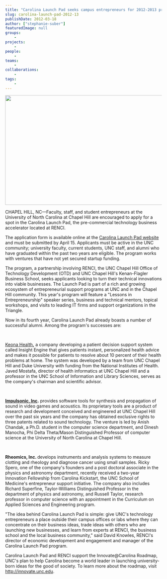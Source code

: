 ```yaml
---
title: "Carolina Launch Pad seeks campus entrepreneurs for 2012-2013 program year"
slug: carolina-launch-pad-2012-13
publishDate: 2012-03-18
author: ["stephanie-suber"]
featuredImage: null
groups:
    - 
projects:
    - 
people:
    - 
teams: 
    - 
collaborations:
    - 
tags:
    -
---
```


<a href="https://www.renci.org/wp-content/uploads/2012/03/CLP1.jpg"><img class="size-large wp-image-12067 alignleft" title="CLP" alt="" src="https://www.renci.org/wp-content/uploads/2013/11/CLP1.jpg" width="640" height="353" /></a>

CHAPEL HILL, NC—Faculty, staff, and student entrepreneurs at the University of North Carolina at Chapel Hill are encouraged to apply for a spot in the Carolina Launch Pad, the pre-commercial technology business accelerator located at RENCI.

The application form is available online at the <a href="http://www.carolinalaunchpad.org">Carolina Launch Pad website</a> and must be submitted by April 15. Applicants must be active in the UNC community; university faculty, current students, UNC staff, and alumni who have graduated within the past two years are eligible. The program works with ventures that have not yet secured startup funding.

The program, a partnership involving RENCI, the UNC Chapel Hill Office of Technology Development (OTD) and UNC Chapel Hill's Kenan-Flagler Business School, seeks applicants looking to turn their technical innovations into viable businesses. The Launch Pad is part of a rich and growing ecosystem of entrepreneurial support programs at UNC and in the Chapel Hill community. This year's program will feature a "Lessons in Entrepreneurship" speaker series, business and technical mentors, topical workshops, and visits to leading IT firms and support organizations in the Triangle.

Now in its fourth year, Carolina Launch Pad already boasts a number of successful alumni. Among the program's successes are:

&nbsp;

<a href="http://keonahealth.com/">Keona Health</a><strong>,</strong> a company developing a patient decision support system called Insight Engine that gives patients instant, personalized health advice and makes it possible for patients to resolve about 10 percent of their health problems at home. The system was developed by a team from UNC Chapel Hill and Duke University with funding from the National Institutes of Health. Javed Mostafa, director of health informatics at UNC Chapel Hill and a professor in the UNC School of Information and Library Sciences, serves as the company's chairman and scientific advisor.<strong> </strong>

&nbsp;

<a href="http://www.impulsonic.com/"><strong>Impulsonic, Inc</strong></a><strong>.</strong> provides software tools for synthesis and propagation of sound in video games and acoustics. Its proprietary tools are a product of research and development conceived and engineered at UNC Chapel Hill over the past six years and the company has obtained exclusive rights to three patents related to sound technology. The venture is led by Anish Chandak, a Ph.D. student in the computer science department, and Dinesh Manocha, Phi Delta Theta/Mason Distinguished Professor of computer science at the University of North Carolina at Chapel Hill.

&nbsp;

<strong>Rheomics, Inc.</strong><strong> </strong>develops instruments and analysis systems to measure clotting and rheology and diagnose cancer using small samples. Ricky Spero, one of the company's founders and a post doctoral associate in the physics and astronomy department, recently received a two-year Innovation Fellowship from Carolina Kickstart, the UNC School of Medicine's entrepreneur support initiative. The company also includes Richard Superfine, Taylor-Williams Distinguished Professor in the department of physics and astronomy, and Russell Taylor, research professor in computer science with an appointment in the Curriculum on Applied Sciences and Engineering program.

"The idea behind Carolina Launch Pad is simple: give UNC's technology entrepreneurs a place outside their campus offices or labs where they can concentrate on their business ideas, trade ideas with others who are launching new businesses, and learn from experts at RENCI, the business school and the local business community," said David Knowles, RENCI's director of economic development and engagement and manager of the Carolina Launch Pad program.

Carolina Launch Pad and RENCI support the Innovate@Carolina Roadmap, UNC's plan to help Carolina become a world leader in launching university-born ideas for the good of society. To learn more about the roadmap, visit <a href="http://innovate.unc.edu">http://innovate.unc.edu</a>.

&nbsp;

&nbsp;

&nbsp;

<!-- old tags
    ["business accelerator","Carolina Launch Pad","entrepreneurs"]
-->
